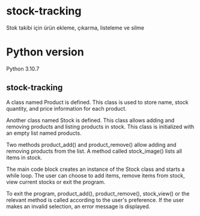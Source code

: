 # stock-tracking
 Stok takibi için ürün ekleme, çıkarma, listeleme ve silme
<h1> Python version </h1>
Python 3.10.7
<h2>stock-tracking</h2>
<p>A class named Product is defined. This class is used to store name, stock quantity, and price information for each product.

Another class named Stock is defined. This class allows adding and removing products and listing products in stock. This class is initialized with an empty list named products.

Two methods product_add() and product_remove() allow adding and removing products from the list. A method called stock_image() lists all items in stock.

The main code block creates an instance of the Stock class and starts a while loop. The user can choose to add items, remove items from stock, view current stocks or exit the program.

To exit the program, product_add(), product_remove(), stock_view() or the relevant method is called according to the user's preference. If the user makes an invalid selection, an error message is displayed.
</p>
